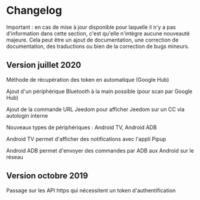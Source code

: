 # Changelog

Important : en cas de mise à jour disponible pour laquelle il n'y a pas d'information dans cette section, c'est qu'elle n'intègre aucune nouveauté majeure. Cela peut être un ajout de documentation, une correction de documentation, des traductions ou bien de la correction de bugs mineurs.


## Version juillet 2020

Méthode de récupération des token en automatique (Google Hub)

Ajout d'un périphérique Bluetooth à la main possible (pour scan par Google Hub)

Ajout de la commande URL Jeedom pour afficher Jeedom sur un CC via autologin interne

Nouveaux types de périphériques : Android TV, Android ADB

Android TV permet d'afficher des notifications avec l'appli Pipup

Android ADB permet d'envoyer des commandes par ADB aux Android sur le réseau

## Version octobre 2019

Passage sur les API https qui nécessitent un token d'authentification
